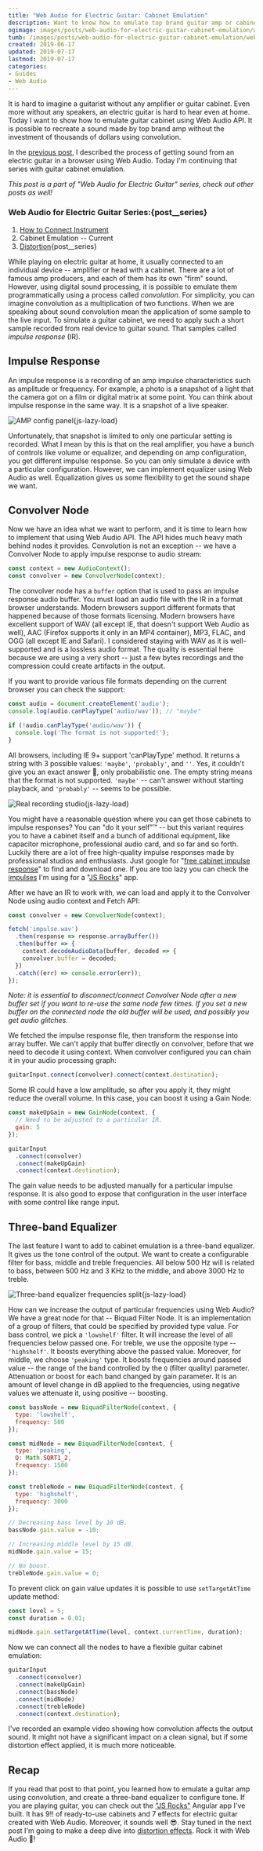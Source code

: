 ```yaml
---
title: "Web Audio for Electric Guitar: Cabinet Emulation"
description: Want to know how to emulate top brand guitar amp or cabinet playing on electric guitar in a web browser? Read how to use convolution and Web Audio API to get a great sound.
ogimage: images/posts/web-audio-for-electric-guitar-cabinet-emulation/web-audio-for-electric-guitar-cabinet-emulation-og.jpg
tumb: /images/posts/web-audio-for-electric-guitar-cabinet-emulation/web-audio-for-electric-guitar-cabinet-emulation
created: 2019-06-17
updated: 2019-07-17
lastmod: 2019-07-17
categories:
- Guides
- Web Audio
---
```

It is hard to imagine a guitarist without any amplifier or guitar cabinet. Even more without any speakers, an electric guitar is hard to hear even at home. Today I want to show how to emulate guitar cabinet using Web Audio API. It is possible to recreate a sound made by top brand amp without the investment of thousands of dollars using convolution.

In the [previous post](https://bobrov.dev/blog/web-audio-for-electric-guitar-how-to-connect-instrument/), I described the process of getting sound from an electric guitar in a browser using Web Audio. Today I'm continuing that series with guitar cabinet emulation.

*This post is a part of "Web Audio for Electric Guitar" series, check out other posts as well!*

### Web Audio for Electric Guitar Series:{post__series}

1. [How to Connect Instrument](https://bobrov.dev/blog/web-audio-for-electric-guitar-how-to-connect-instrument/)
2. Cabinet Emulation -- Current
3. [Distortion](https://bobrov.dev/blog/web-audio-for-electric-guitar-distortion){post__series}

While playing on electric guitar at home, it usually connected to an individual device -- amplifier or head with a cabinet. There are a lot of famous amp producers, and each of them has its own "firm" sound. However, using digital sound processing, it is possible to emulate them programmatically using a process called *convolution*. For simplicity, you can imagine convolution as a multiplication of two functions. When we are speaking about sound convolution mean the application of some sample to the live input. To simulate a guitar cabinet, we need to apply such a short sample recorded from real device to guitar sound. That samples called *impulse response* (IR).

## Impulse Response
An impulse response is a recording of an amp impulse characteristics such as amplitude or frequency. For example, a photo is a snapshot of a light that the camera got on a film or digital matrix at some point. You can think about impulse response in the same way. It is a snapshot of a live speaker.

![AMP config panel](/images/posts/web-audio-for-electric-guitar-cabinet-emulation/img/amp-config-panel.jpg){js-lazy-load}

Unfortunately, that snapshot is limited to only one particular setting is recorded. What I mean by this is that on the real amplifier, you have a bunch of controls like volume or equalizer, and depending on amp configuration, you get different impulse response. So you can only simulate a device with a particular configuration. However, we can implement equalizer using Web Audio as well. Equalization gives us some flexibility to get the sound shape we want.

## Convolver Node
Now we have an idea what we want to perform, and it is time to learn how to implement that using Web Audio API. The API hides much heavy math behind nodes it provides. Convolution is not an exception -- we have a Convolver Node to apply impulse response to audio stream:

```js
const context = new AudioContext();
const convolver = new ConvolverNode(context);
```

The convolver node has a `buffer` option that is used to pass an impulse response audio buffer. You must load an audio file with the IR in a format browser understands. Modern browsers support different formats that happened because of those formats licensing. Modern browsers have excellent support of WAV (all except IE, that doesn't support Web Audio as well), AAC (Firefox supports it only in an MP4 container), MP3, FLAC, and OGG (all except IE and Safari). I considered staying with WAV as it is well-supported and is a lossless audio format. The quality is essential here because we are using a very short -- just a few bytes recordings and the compression could create artifacts in the output.

If you want to provide various file formats depending on the current browser you can check the support:

```js
const audio = document.createElement('audio');
console.log(audio.canPlayType('audio/wav')); // "maybe"

if (!audio.canPlayType('audio/wav')) {
  console.log('The format is not supported!');
}
```

All browsers, including IE 9+ support 'canPlayType' method. It returns a string with 3 possible values: `'maybe'`, `'probably'`, and `''`. Yes, it couldn't give you an exact answer 🤣, only probabilistic one. The empty string means that the format is not supported. `'maybe'` -- can't answer without starting playback, and `'probably'` -- seems to be possible.

![Real recording studio](/images/posts/web-audio-for-electric-guitar-cabinet-emulation/img/studio.jpg){js-lazy-load}

You might have a reasonable question where you can get those cabinets to impulse responses? You can "do it your self"™️ -- but this variant requires you to have a cabinet itself and a bunch of additional equipment, like capacitor microphone, professional audio card, and so far and so forth. Luckily there are a lot of free high-quality impulse responses made by professional studios and enthusiasts. Just google for "[free cabinet impulse response](https://www.google.com/search?q=free+cabinet+impulse+response&rlz=1C5CHFA_enUA690UA690&oq=free+cabinet+impulse+response)" to find and download one. If you are too lazy you can check the [impulses](https://github.com/vitaliy-bobrov/js-rocks/tree/master/src/assets/impulses/cabinet) I'm using for a "[JS Rocks](https://js-rocks.web.app)" app.

After we have an IR to work with, we can load and apply it to the Convolver Node using audio context and Fetch API:

```js
const convolver = new ConvolverNode(context);

fetch('impulse.wav')
  .then(response => response.arrayBuffer())
  .then(buffer => {
    context.decodeAudioData(buffer, decoded => {
    convolver.buffer = decoded;
  })
  .catch((err) => console.error(err));
});
```

*Note: it is essential to disconnect/connect Convolver Node after a new buffer set if you want to re-use the same node few times. If you set a new buffer on the connected node the old buffer will be used, and possibly you  get audio glitches.*

We fetched the impulse response file, then transform the response into array buffer. We can't apply that buffer directly on convolver, before that we need to decode it using context. When convolver configured you can chain it in your audio processing graph:

```js
guitarInput.connect(convolver).connect(context.destination);
```

Some IR could have a low amplitude, so after you apply it, they might reduce the overall volume. In this case, you can boost it using a Gain Node:

```js
const makeUpGain = new GainNode(context, {
  // Need to be adjusted to a particular IR.
  gain: 5
});

guitarInput
  .connect(convolver)
  .connect(makeUpGain)
  .connect(context.destination);
```

The gain value needs to be adjusted manually for a particular impulse response. It is also good to expose that configuration in the user interface with some control like range input.

## Three-band Equalizer
The last feature I want to add to cabinet emulation is a three-band equalizer. It gives us the tone control of the output. We want to create a configurable filter for bass, middle and treble frequencies. All below 500 Hz will is related to bass, between 500 Hz and 3 KHz to the middle, and above 3000 Hz to treble.

![Three-band equalizer frequencies split](/images/posts/web-audio-for-electric-guitar-cabinet-emulation/img/3-band-equalizer.jpg){js-lazy-load}

How can we increase the output of particular frequencies using Web Audio? We have a great node for that -- Biquad Filter Node. It is an implementation of a group of filters, that could be specified by provided type value. For bass control, we pick a `'lowshelf'` filter. It will increase the level of all frequencies below passed one. For treble, we use the opposite type -- `'highshelf'`. It boosts everything above the passed value. Moreover, for middle, we choose `'peaking'` type. It boosts frequencies around passed value -- the range of the band controlled by the `Q` (filter quality) parameter. Attenuation or boost for each band changed by gain parameter. It is an amount of level change in dB applied to the frequencies, using negative values we attenuate it, using positive -- boosting.

```js
const bassNode = new BiquadFilterNode(context, {
  type: 'lowshelf',
  frequency: 500
});

const midNode = new BiquadFilterNode(context, {
  type: 'peaking',
  Q: Math.SQRT1_2,
  frequency: 1500
});

const trebleNode = new BiquadFilterNode(context, {
  type: 'highshelf',
  frequency: 3000
});

// Decreasing bass level by 10 dB.
bassNode.gain.value = -10;

// Increasing middle level by 15 dB.
midNode.gain.value = 15;

// No boost.
trebleNode.gain.value = 0;
```

To prevent click on gain value updates it is possible to use `setTargetAtTime` update method:

```js
const level = 5;
const duration = 0.01;

midNode.gain.setTargetAtTime(level, context.currentTime, duration);
```

Now we can connect all the nodes to have a flexible guitar cabinet emulation:

```js
guitarInput
  .connect(convolver)
  .connect(makeUpGain)
  .connect(bassNode)
  .connect(midNode)
  .connect(trebleNode)
  .connect(context.destination);
```

I've recorded an example video showing how convolution affects the output sound. It might not have a significant impact on a clean signal, but if some distortion effect applied, it is much more noticeable.

[](youtube:0KK6D2h7RgU)

## Recap
If you read that post to that point, you learned how to emulate a guitar amp using convolution, and create a three-band equalizer to configure tone. If you are playing guitar, you can check out the ["JS Rocks"](http://js-rocks.web.app) Angular app I've built. It has 9‼️ of ready-to-use cabinets and  7 effects for electric guitar created with Web Audio. Moreover, it sounds well 😎. Stay tuned in the next post I'm going to make a deep dive into [distortion effects](https://bobrov.dev/blog/web-audio-for-electric-guitar-distortion). Rock it with Web Audio 🤘!




